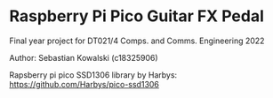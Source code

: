 # Raspberry Pi Pico Guitar FX Pedal

Final year project for DT021/4 Comps. and Comms. Engineering 2022

Author: Sebastian Kowalski (c18325906)

Rapsberry pi pico SSD1306 library by Harbys: https://github.com/Harbys/pico-ssd1306
